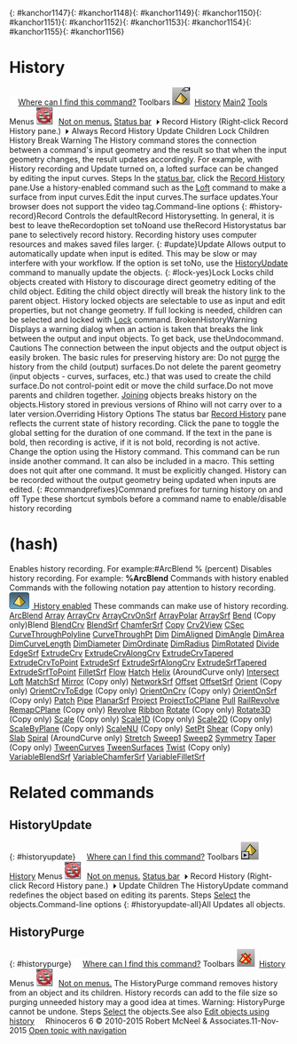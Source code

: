 ---
---

{: #kanchor1147}{: #kanchor1148}{: #kanchor1149}{: #kanchor1150}{: #kanchor1151}{: #kanchor1152}{: #kanchor1153}{: #kanchor1154}{: #kanchor1155}{: #kanchor1156}
# History
 [![images/transparent.gif](images/transparent.gif)Where can I find this command?](javascript:void(0);) Toolbars
![images/history.png](images/history.png) [History](history-toolbar.html)  [Main2](main2-toolbar.html)  [Tools](tools-toolbar.html) 
Menus
![images/-no-menu-item.png](images/-no-menu-item.png) [Not on menus.](menuwhattodo.html) 
 [Status bar![images/menuarrow.gif](images/menuarrow.gif)](rhino-window.html#statusbarpanes) 
Record History
(Right&#8209;click Record History pane.)![images/menuarrow.gif](images/menuarrow.gif)
Always Record History
Update Children
Lock Children
History Break Warning
The History command stores the connection between a command's input geometry and the result so that when the input geometry changes, the result updates accordingly.
For example, with History recording and Update turned on, a lofted surface can be changed by editing the input curves.
Steps
In the [status bar](rhino-window.html#appwindow-statusbar), click the [Record History](rhino-window.html#recordhistory) pane.Use a history-enabled command such as the [Loft](loft.html) command to make a surface from input curves.Edit the input curves.The surface updates.Your browser does not support the video tag.Command-line options
{: #history-record}Record
Controls the defaultRecord Historysetting.
In general, it is best to leave theRecordoption set toNoand use theRecord Historystatus bar pane to selectively record history. Recording history uses computer resources and makes saved files larger.
{: #update}Update
Allows output to automatically update when input is edited. This may be slow or may interfere with your workflow.
If the option is set toNo, use the [HistoryUpdate](#historyupdate) command to manually update the objects.
{: #lock-yes}Lock
Locks child objects created with History to discourage direct geometry editing of the child object. Editing the child object directly will break the history link to the parent object.
History locked objects are selectable to use as input and edit properties, but not change geometry. If full locking is needed, children can be selected and locked with [Lock](lock.html) command.
BrokenHistoryWarning
Displays a warning dialog when an action is taken that breaks the link between the output and input objects. To get back, use theUndocommand.
Cautions
The connection between the input objects and the output object is easily broken. The basic rules for preserving history are:
Do not [purge](#historypurge) the history from the child (output) surfaces.Do not delete the parent geometry (input objects - curves, surfaces, etc.) that was used to create the child surface.Do not control-point edit or move the child surface.Do not move parents and children together. [Joining](join.html) objects breaks history on the objects.History stored in previous versions of Rhino will not carry over to a later version.Overriding History Options
The status bar [Record History](rhino-window.html#recordhistory) pane reflects the current state of history recording. Click the pane to toggle the global setting for the duration of one command. If the text in the pane is bold, then recording is active, if it is not bold, recording is not active.
Change the option using the History command. This command can be run inside another command. It can also be included in a macro. This setting does not quit after one command. It must be explicitly changed.
History can be recorded without the output geometry being updated when inputs are edited.
{: #commandprefixes}Command prefixes for turning history on and off
Type these shortcut symbols before a command name to enable/disable history recording
# (hash)
Enables history recording.
For example:#ArcBlend
% (percent)
Disables history recording.
For example: **%ArcBlend** 
Commands with history enabled
Commands with the following notation pay attention to history recording.
![images/history-tag.png](images/history-tag.png) [&#160;History enabled](historyenabled.html) 
These commands can make use of history recording.
 [ArcBlend](arcblend.html)  [Array](array.html)  [ArrayCrv](arraycrv.html)  [ArrayCrvOnSrf](arraycrvonsrf.html)  [ArrayPolar](arraypolar.html)  [ArraySrf](arraysrf.html)  [Bend](bend.html) (Copy only)Blend [BlendCrv](blendcrv.html)  [BlendSrf](blendsrf.html)  [ChamferSrf](chamfersrf.html)  [Copy](copy.html)  [Crv2View](crv2view.html)  [CSec](csec.html)  [CurveThroughPolyline](curvethroughpolyline.html)  [CurveThroughPt](curvethroughpt.html)  [Dim](dim.html)  [DimAligned](dimaligned.html)  [DimAngle](dimangle.html)  [DimArea](dimarea.html)  [DimCurveLength](dimcurvelength.html)  [DimDiameter](dimdiameter.html)  [DimOrdinate](dimordinate.html)  [DimRadius](dimradius.html)  [DimRotated](dimrotated.html)  [Divide](divide.html)  [EdgeSrf](edgesrf.html)  [ExtrudeCrv](extrudecrv.html)  [ExtrudeCrvAlongCrv](extrudecrvalongcrv.html)  [ExtrudeCrvTapered](extrudecrvtapered.html)  [ExtrudeCrvToPoint](extrudecrvtopoint.html)  [ExtrudeSrf](extrudesrf.html)  [ExtrudeSrfAlongCrv](extrudesrfalongcrv.html)  [ExtrudeSrfTapered](extrudesrftapered.html)  [ExtrudeSrfToPoint](extrudesrftopoint.html)  [FilletSrf](filletsrf.html)  [Flow](flow.html)  [Hatch](hatch.html)  [Helix](helix.html) (AroundCurve only) [Intersect](intersect.html)  [Loft](loft.html)  [MatchSrf](matchsrf.html)  [Mirror](mirror.html) (Copy only) [NetworkSrf](networksrf.html)  [Offset](offset.html)  [OffsetSrf](offsetsrf.html)  [Orient](orient.html) (Copy only) [OrientCrvToEdge](orientcrvtoedge.html) (Copy only) [OrientOnCrv](orientoncrv.html) (Copy only) [OrientOnSrf](orientonsrf.html) (Copy only) [Patch](patch.html)  [Pipe](pipe.html)  [PlanarSrf](planarsrf.html)  [Project](project.html)  [ProjectToCPlane](projecttocplane.html)  [Pull](pull.html)  [RailRevolve](railrevolve.html)  [RemapCPlane](remapcplane.html) (Copy only) [Revolve](revolve.html)  [Ribbon](ribbon.html)  [Rotate](rotate.html) (Copy only) [Rotate3D](rotate3d.html) (Copy only) [Scale](scale.html) (Copy only) [Scale1D](scale1d.html) (Copy only) [Scale2D](scale2d.html) (Copy only) [ScaleByPlane](scalebyplane.html) (Copy only) [ScaleNU](scalenu.html) (Copy only) [SetPt](setpt.html)  [Shear](shear.html) (Copy only) [Slab](slab.html)  [Spiral](spiral.html) (AroundCurve only) [Stretch](stretch.html)  [Sweep1](sweep1.html)  [Sweep2](sweep2.html)  [Symmetry](symmetry.html)  [Taper](taper.html) (Copy only) [TweenCurves](tweencurves.html)  [TweenSurfaces](tweensurfaces.html)  [Twist](twist.html) (Copy only) [VariableBlendSrf](variableblendsrf.html)  [VariableChamferSrf](variablechamfersrf.html)  [VariableFilletSrf](variablefilletsrf.html) 
# Related commands

## HistoryUpdate
{: #historyupdate}
 [![images/transparent.gif](images/transparent.gif)Where can I find this command?](javascript:void(0);) Toolbars
![images/historyupdate.png](images/historyupdate.png) [History](history-toolbar.html) 
Menus
![images/-no-menu-item.png](images/-no-menu-item.png) [Not on menus.](menuwhattodo.html) 
 [Status bar![images/menuarrow.gif](images/menuarrow.gif)](rhino-window.html#statusbarpanes) 
Record History
(Right-click Record History pane.)![images/menuarrow.gif](images/menuarrow.gif)
Update Children
The HistoryUpdate command redefines the object based on editing its parents.
Steps
 [Select](select-objects.html) the objects.Command-line options
{: #historyupdate-all}All
Updates all objects.

## HistoryPurge
{: #historypurge}
 [![images/transparent.gif](images/transparent.gif)Where can I find this command?](javascript:void(0);) Toolbars
![images/historypurge.png](images/historypurge.png) [History](history-toolbar.html) 
Menus
![images/-no-menu-item.png](images/-no-menu-item.png) [Not on menus.](menuwhattodo.html) 
The HistoryPurge command removes history from an object and its children.
History records can add to the file size so purging unneeded history may a good idea at times.
Warning: HistoryPurge cannot be undone.
Steps
 [Select](select-objects.html) the objects.See also
 [Edit objects using history](sak-history.html) 
&#160;
&#160;
Rhinoceros 6 © 2010-2015 Robert McNeel &amp; Associates.11-Nov-2015
 [Open topic with navigation](history.html) 


